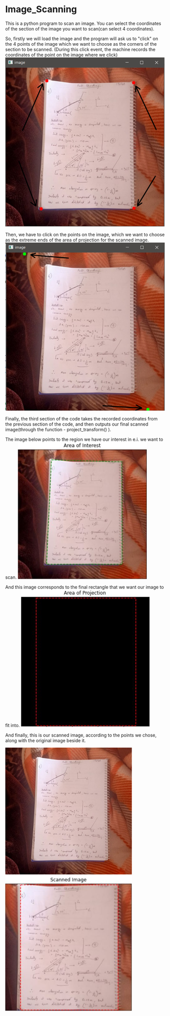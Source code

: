 # Image_Scanning

This is a python program to scan an image. You can select the coordinates of the section of the image you want to scan(can select 4 coordinates).

So, firstly we will load the image and the program will ask us to "click" on the 4 points of the image which we want to choose as the corners of the section to be scanned.
(During this click event, the machine records the coordinates of the point on the image where we click)
<img src="Images/Scanning1.png">

Then, we have to click on the points on the image, which we want to choose as the extreme ends of the area of projection for the scanned image.
<img src="Images/Scanning2.png">

Finally, the third section of the code takes the recorded coordinates from the previous section of the code, and then outputs our final scanned image(through the function - project_transform() ).

The image below points to the region we have our interest in e.i. we want to scan.
<img src="Images/Area_of _interest.JPG">

And this image corresponds to the final rectangle that we want our image to fit into.
<img src="Images/Area_of_projection.JPG">

And finally, this is our scanned image, according to the points we chose, along with the original image beside it.
<p float="left">
   <img src="Images/sheet1.jpg" width="400" />
  <img src="Images/Final_scanned_image.JPG" width="400" /> 
</p>

